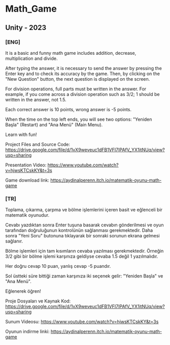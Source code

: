 # Math_Game
## Unity - 2023

### [ENG]

It is a basic and funny math game includes addition, decrease, multiplication and divide.

After typing the answer, it is necessary to send the answer by pressing the Enter key and to check its accuracy by the game. Then, by clicking on the "New Question" button, the next question is displayed on the screen.

For division operations, full parts must be written in the answer. For example, if you come across a division operation such as 3/2; 1 should be written in the answer, not 1.5.

Each correct answer is 10 points, wrong answer is -5 points.

When the time on the top left ends, you will see two options: "Yeniden Başla" (Restart) and "Ana Menü" (Main Menu).

Learn with fun!


Project Files and Source Code: https://drive.google.com/file/d/1vX9weveuc1dFB1VFI7IPAfV_YX1itNUq/view?usp=sharing

Presentation Video: https://www.youtube.com/watch?v=hjwsKTCskKY&t=3s

Game download link: https://aydinalperenn.itch.io/matematik-oyunu-math-game



### [TR]

Toplama, çıkarma, çarpma ve bölme işlemlerini içeren basit ve eğlenceli bir matematik oyunudur.

Cevabı yazdıktan sonra Enter tuşuna basarak cevabın gönderilmesi ve oyun tarafından doğruluğunun kontrolünün sağlanması gerekmektedir. Daha sonra "Yeni Soru" butonuna tıklayarak bir sonraki sorunun ekrana gelmesi sağlanır.

Bölme işlemleri için tam kısımların cevaba yazılması gerekmektedir. Örneğin 3/2 gibi bir bölme işlemi karşınıza geldiyse cevaba 1.5 değil 1 yazılmalıdır.

Her doğru cevap 10 puan, yanlış cevap -5 puandır.

Sol üstteki süre bittiği zaman karşınıza iki seçenek gelir: "Yeniden Başla" ve "Ana Menü".

Eğlenerek öğren!


Proje Dosyaları ve Kaynak Kod: https://drive.google.com/file/d/1vX9weveuc1dFB1VFI7IPAfV_YX1itNUq/view?usp=sharing

Sunum Videosu: https://www.youtube.com/watch?v=hjwsKTCskKY&t=3s

Oyunun indirme linki: https://aydinalperenn.itch.io/matematik-oyunu-math-game
